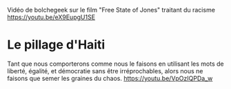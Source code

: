 Vidéo de bolchegeek sur le film "Free State of Jones" traitant du racisme
https://youtu.be/eX9EupgU1SE

# Le pillage d'Haiti
Tant que nous comporterons comme nous le faisons en utilisant les mots de liberté, égalité, et démocratie sans être irréprochables, alors nous ne faisons que semer les graines du chaos.
https://youtu.be/VpOzIQPDa_w
